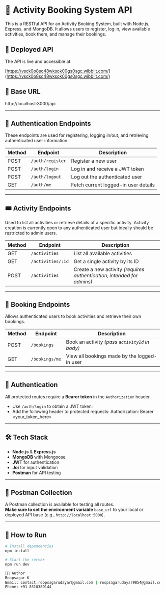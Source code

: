 # 🎯 Activity Booking System API

This is a RESTful API for an Activity Booking System, built with Node.js, Express, and MongoDB. It allows users to register, log in, view available activities, book them, and manage their bookings.

## 🚀 Deployed API

The API is live and accessible at:

[https://vsck0o8sc48wksok00gs0sgc.wibblit.com/](https://vsck0o8sc48wksok00gs0sgc.wibblit.com/)

## 📌 Base URL
  http://localhost:3000/api


---

## 🔐 Authentication Endpoints

These endpoints are used for registering, logging in/out, and retrieving authenticated user information.

| Method | Endpoint        | Description                                |
|--------|------------------|--------------------------------------------|
| POST   | `/auth/register` | Register a new user                        |
| POST   | `/auth/login`    | Log in and receive a JWT token             |
| POST   | `/auth/logout`   | Log out the authenticated user             |
| GET    | `/auth/me`       | Fetch current logged-in user details       |

---

## 🎟 Activity Endpoints

Used to list all activities or retrieve details of a specific activity. Activity creation is currently open to any authenticated user but ideally should be restricted to admin users.

| Method | Endpoint           | Description                                                                       |
|--------|--------------------|-----------------------------------------------------------------------------------|
| GET    | `/activities`      | List all available activities                                                     |
| GET    | `/activities/:id`  | Get a single activity by its ID                                                   |
| POST   | `/activities`      | Create a new activity *(requires authentication; intended for admins)*            |

---

## 📅 Booking Endpoints

Allows authenticated users to book activities and retrieve their own bookings.

| Method | Endpoint            | Description                                |
|--------|---------------------|--------------------------------------------|
| POST   | `/bookings`         | Book an activity *(pass `activityId` in body)* |
| GET    | `/bookings/me`      | View all bookings made by the logged-in user   |

---

## 🔐 Authentication

All protected routes require a **Bearer token** in the `Authorization` header.

- Use `/auth/login` to obtain a JWT token.
- Add the following header to protected requests:
    Authorization: Bearer <your_token_here>


---

## 🛠 Tech Stack

- **Node.js** & **Express.js**
- **MongoDB** with Mongoose
- **JWT** for authentication
- **Joi** for input validation
- **Postman** for API testing

---

## 📁 Postman Collection

A Postman collection is available for testing all routes.  
**Make sure to set the environment variable** `base_url` to your local or deployed API base (e.g., `http://localhost:5000`).

---

## 🧪 How to Run

```bash
# Install dependencies
npm install

# Start the server
npm run dev

🧑‍💻 Author
Roopsagar K
Email: contact.roopsagarudayar@gmail.com | roopsagarudayar9854@gmail.com
Phone: +91 8310389144

